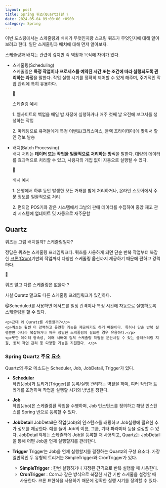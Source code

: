 ```yaml
---
layout: post
title: Spring 쿼츠(Quartz)란 ?
date: 2024-05-04 09:00:00 +0900
category: Spring
---
```


이번 포스팅에서는 스케줄링과 배치가 무엇인지랑 스프링 쿼츠가 무엇인지에 대해 알아보려고 한다. 일단 스케줄링과 배치에 대해 먼저 알아보자.

스케줄링과 배치는 관련이 깊지만 각 역활과 목적에 차이가 있다.

- 스케줄링(Scheduling)  
  스케줄링은 **특정 작업이나 프로세스를 예약된 시간 또는 조건에 따라 실행되도록 관리하는 과정**을 말한다. 작업 실행 시기를 정확히 제어할 수 있게 해주며, 주기적인 작업 관리에 특히 유용하다.

    <aside>
    <span class="icon">🥕</span>
    <div class="content">
        <p>스케줄링 예시</p>
        <p>1. 웹사이트의 백업을 매일 밤 자정에 실행하거나 매주 첫째 날 오전에 보고서를 생성하는 작업</p>
        <p>2. 마케팅으로 유저들에게 특정 이벤트(크리스마스, 블랙 프라이데이)에 맞춰서 할인 정보 발송</p>
    </div>
    </aside>

- 배치(Batch Processing)  
  배치 처리는 **데이터 또는 작업을 일괄적으로 처리하는 방식**을 말한다. 대량의 데이터를 효과적으로 처리할 수 있고, 사용자의 개입 없이 자동으로 실행될 수 있다.

    <aside>
    <span class="icon">🥕</span>
    <div class="content">
        <p>배치 예시</p>
        <p>1. 은행에서 하루 동안 발생한 모든 거래를 밤에 처리하거나, 온라인 스토어에서 주문 정보를 일괄적으로 처리</p>
        <p>2. 편의점 POS기와 같은 시스템에서 그날의 판매 데이터를 수집하여 중앙 재고 관리 시스템에 업데이트 및 자동으로 재주문함</p>
    </div>
    </aside>

## Quartz

쿼츠는 그럼 배치일까? 스케줄링일까?

정답은 쿼츠는 스케줄링 프레임워크다. 쿼츠를 사용하게 되면 단순 반복 작업부터 복잡한 [크론(Cron)](http://127.0.0.1:4000/etc/2024/04/05/Cron.html)기반의 작업까지 다양한 스케줄링 옵션까지 제공하기 때문에 편하고 강력하다.

<aside>
<span class="icon">🥕</span> 
<div class="content">
    <p>쿼츠 말고 다른 스케줄링은 없을까 ? </p>
    <p>사실 Quratz 말고도 다른 스케줄링 프레임워크가 있긴하다.</p>
    <p>@Scheduled를 사용하면 메서드를 일정 간격이나 특정 시간에 자동으로 실행하도록 스케줄링을 할 수 있다.</p>
    
    <p>근데 왜 Quratz를 사용할까?</p>
    <p>쿼츠는 훨씬 더 강력하고 유연한 기능을 제공하기도 하기 때문이다. 특히나 단순 반복 실행뿐만 아니라 복잡하거나 매우 정밀한 스케줄링이 필요한 경우 유용하다.</p>
    <p>또한 데이터 영속성, 여러 서버에 걸쳐 스케줄링 작업을 분산시킬 수 있는 클러스터링 지원, 동적 작업 관리 등 다양한 기능을 지원한다. </p>
</div>
</aside>

### Spring Quartz 주요 요소

Quartz의 주요 메소드는 Scheduler, Job, JobDetail, Trigger가 있다.

- **Scheduler**  
   작업(Job)과 트리거(Trigger)를 등록/실행 관리하는 역활을 하며, 여러 작업과 트리거를 조정하며 작업을 실행할 시기와 방법을 정한다.

- **Job**  
   작업(Jbo)은 스케줄링된 작업을 수행하며, Job 인스턴스를 정의하고 해당 인스턴스를 Spring 빈으로 등록할 수 있다.

- **JobDetail**
  JobDetail은 작업(Job)의 인스턴스를 래핑하고 Job실행에 필요한 추가 정보를 제공한다. 예를 들어 Job의 이름, 그룹, 기타 파라미터 등을 설정할 수 있다. JobDetail객체는 스케줄러에 Job을 등록할 때 사용되고, Quartz는 JobDetail을 통해 어떤 Job을 언제 실행할지를 관리한다.

- **Trigger**
  Trigger는 Job을 언제 실행할지를 결정하는 Quartz의 구성 요소다. 가장 일반적인 두 유형의 트리거는 SimpleTrigger와 CronTrigger가 있다.

  - **SimpleTrigger** : 한번 실행하거나 지정된 간격으로 반복 실행할 때 사용한다.
  - **CronTrigger** : Corn과 같은 방식으로 복잡한 시간 기반 스케줄을 설정할 때 사용한다. 크론 표현식을 사용하기 때문에 정확한 실행 시기를 정의할 수 있다.  

